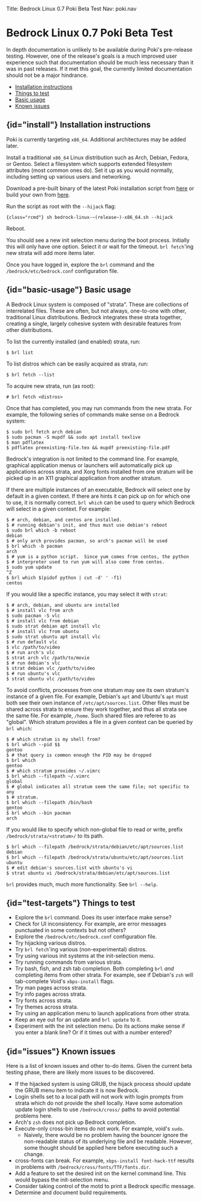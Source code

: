 Title: Bedrock Linux 0.7 Poki Beta Test
Nav: poki.nav

Bedrock Linux 0.7 Poki Beta Test
================================

In depth documentation is unlikely to be available during Poki's pre-release
testing.  However, one of the release's goals is a much improved user
experience such that documentation should be much less necessary than it was in
past releases.  If it met this goal, the currently limited documentation should
not be a major hindrance.

- [Installation instructions](#install)
- [Things to test](#test-targets)
- [Basic usage](#basic-usage)
- [Known issues](#issues)

## {id="install"} Installation instructions

Poki is currently targeting `x86_64`.  Additional architectures may be added later.

Install a traditional `x86_64` Linux distribution such as Arch, Debian, Fedora,
or Gentoo.  Select a filesystem which supports extended filesystem attributes
(most common ones do).  Set it up as you would normally, including setting up
various users and networking.

Download a pre-built binary of the latest Poki installation script from
[here](https://raw.githubusercontent.com/bedrocklinux/bedrocklinux-userland/0.7/releases) or build your own from [here](https://github.com/bedrocklinux/bedrocklinux-userland/tree/0.7).

Run the script as root with the `--hijack` flag:

    {class="rcmd"} sh bedrock-linux-~(release~)-x86_64.sh --hijack

Reboot.

You should see a new init selection menu during the boot process.  Initially
this will only have one option.  Select it or wait for the timeout.  `brl
fetch`'ing new strata will add more items later.

Once you have logged in, explore the `brl` command and the
`/bedrock/etc/bedrock.conf` configuration file.

## {id="basic-usage"} Basic usage

A Bedrock Linux system is composed of "strata".  These are collections of
interrelated files.  These are often, but not always, one-to-one with other,
traditional Linux distributions.  Bedrock integrates these strata together,
creating a single, largely cohesive system with desirable features from other
distributions.

To list the currently installed (and enabled) strata, run:

	$ brl list

To list distros which can be easily acquired as strata, run:

	$ brl fetch --list

To acquire new strata, run (as root):

	# brl fetch <distros>

Once that has completed, you may run commands from the new strata.  For
example, the following series of commands make sense on a Bedrock system:

	$ sudo brl fetch arch debian
	$ sudo pacman -S mupdf && sudo apt install texlive
	$ man pdflatex
	$ pdflatex preexisting-file.tex && mupdf preexisting-file.pdf

Bedrock's integration is not limited to the command line.  For example,
graphical application menus or launchers will automatically pick up
applications across strata, and Xorg fonts installed from one stratum will be
picked up in an X11 graphical application from another stratum.

If there are multiple instances of an executable, Bedrock will select one by
default in a given context.  If there are hints it can pick up on for which one
to use, it is normally correct.  `brl which` can be used to query which Bedrock
will select in a given context.  For example:

	$ # arch, debian, and centos are installed.
	$ # running debian's init, and thus must use debian's reboot
	$ sudo brl which -b reboot
	debian
	$ # only arch provides pacman, so arch's pacman will be used
	$ brl which -b pacman
	arch
	$ # yum is a python script.  Since yum comes from centos, the python
	$ # interpreter used to run yum will also come from centos.
	$ sudo yum update
	^Z
	$ brl which $(pidof python | cut -d' ' -f1)
	centos

If you would like a specific instance, you may select it with `strat`:

	$ # arch, debian, and ubuntu are installed
	$ # install vlc from arch
	$ sudo pacman -S vlc
	$ # install vlc from debian
	$ sudo strat debian apt install vlc
	$ # install vlc from ubuntu
	$ sudo strat ubuntu apt install vlc
	$ # run default vlc
	$ vlc /path/to/video
	$ # run arch's vlc
	$ strat arch vlc /path/to/movie
	$ # run debian's vlc
	$ strat debian vlc /path/to/video
	$ # run ubuntu's vlc
	$ strat ubuntu vlc /path/to/video

To avoid conflicts, processes from one stratum may see its own stratum's
instance of a given file.  For example, Debian's `apt` and Ubuntu's `apt` must
both see their own instance of `/etc/apt/sources.list`.  Other files must be
shared across strata to ensure they work together, and thus all strata see the
same file.  For example, `/home`.  Such shared files are referee to as
"global".  Which stratum provides a file in a given context can be queried by
`brl which`:

	$ # which stratum is my shell from?
	$ brl which --pid $$
	gentoo
	$ # that query is common enough the PID may be dropped
	$ brl which
	gentoo
	$ # which stratum provides ~/.vimrc
	$ brl which --filepath ~/.vimrc
	global
	$ # global indicates all stratum seem the same file; not specific to any
	$ # stratum.
	$ brl which --filepath /bin/bash
	gentoo
	$ brl which --bin pacman
	arch

If you would like to specify which non-global file to read or write, prefix
`/bedrock/strata/<stratum>/` to its path.

	$ brl which --filepath /bedrock/strata/debian/etc/apt/sources.list
	debian
	$ brl which --filepath /bedrock/strata/ubuntu/etc/apt/sources.list
	ubuntu
	$ # edit debian's sources.list with ubuntu's vi
	$ strat ubuntu vi /bedrock/strata/debian/etc/apt/sources.list

`brl` provides much, much more functionality.  See `brl --help`.


## {id="test-targets"} Things to test

- Explore the `brl` command.  Does its user interface make sense?
- Check for UI inconsistency.  For example, are error messages punctuated in
  some contexts but not others?
- Explore the `/bedrock/etc/bedrock.conf` configuration file.
- Try hijacking various distros.
- Try `brl fetch`'ing various (non-experimental) distros.
- Try using various init systems at the init-selection menu.
- Try running commands from various strata.
- Try bash, fish, and zsh tab completion.  Both completing `brl` *and* completing items from other strata.  For example, see if Debian's `zsh` will tab-complete Void's `xbps-install` flags.
- Try man pages across strata.
- Try info pages across strata.
- Try fonts across strata.
- Try themes across strata.
- Try using an application menu to launch applications from other strata.
- Keep an eye out for an update and `brl update` to it.
- Experiment with the init selection menu.  Do its actions make sense if you enter a blank line?  Or if it times out with a number entered?

## {id="issues"} Known issues

Here is a list of known issues and other to-do items.  Given the current beta testing phase, there are likely more issues to be discovered.

- If the hijacked system is using GRUB, the hijack process should update the GRUB menu item to indicate it is now Bedrock.
- Login shells set to a local path will not work with login prompts from strata which do not provide the shell locally.  Have some automation update login shells to use `/bedrock/cross/` paths to avoid potential problems here.
- Arch's `zsh` does not pick up Bedrock completion.
- Execute-only cross-bin items do not work.  For example, void's `sudo`.
	- Naively, there would be no problem having the bouncer ignore the non-readable status of its underlying file and be readable.  However, some thought should be applied here before executing such a change.
- cross-fonts can break.  For example, `xbps-install font-hack-ttf` results in problems with `/bedrock/cross/fonts/TTF/fonts.dir`.
- Add a feature to set the desired init on the kernel command line.  This would bypass the init-selection menu.
- Consider taking control of the motd to print a Bedrock specific message.
- Determine and document build requirements.
